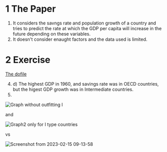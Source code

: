 # 1 The Paper
1. It considers the savngs rate and population growth of a country and tries to predict the rate at which the GDP per capita will increase in the future depending on these variables.
2. It doesn't consider enaught factors and the data used is limited.

# 2 Exercise
[The dofile](TD2/Session2_Exercise.do)

4. d) The highest GDP in 1960, and savings rate was in OECD countries, but the higest GDP growth was in Intermediate countries.
5. 
![Graph](https://user-images.githubusercontent.com/62444350/218969942-990eb3c9-227a-4baf-8693-9ede73ee3e58.png) without outfitting I

and

![Graph2](https://user-images.githubusercontent.com/62444350/218971112-9a939db8-a50a-4927-b7fd-c03fa952dc83.png) only for I type countries

vs

![Screenshot from 2023-02-15 09-13-58](https://user-images.githubusercontent.com/62444350/218970481-5ca4919d-eeb5-496b-bd57-3727e761f9c2.png)
